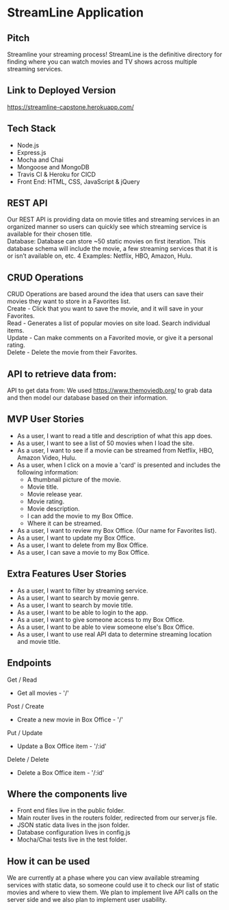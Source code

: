 # StreamLine Application   


## Pitch
Streamline your streaming process!  StreamLine is the definitive directory for finding where you can watch movies and TV shows across multiple streaming services. 

## Link to Deployed Version

https://streamline-capstone.herokuapp.com/

## Tech Stack

* Node.js
* Express.js
* Mocha and Chai
* Mongoose and MongoDB
* Travis CI & Heroku for CICD
* Front End: HTML, CSS, JavaScript & jQuery

## REST API

Our REST API is providing data on movie titles and streaming services in an organized manner so users can quickly see which streaming service is available for their chosen title.   
Database: Database can store ~50 static movies on first iteration.  This database schema will include the movie, a few streaming services that it is or isn’t available on, etc. 4 Examples: Netflix, HBO, Amazon, Hulu.

## CRUD Operations

CRUD Operations are based around the idea that users can save their movies they want to store in a Favorites list.  
Create - Click that you want to save the movie, and it will save in your Favorites.  
Read - Generates a list of popular movies on site load. 
Search individual items.  
Update - Can make comments on a Favorited movie, or give it a personal rating.   
Delete - Delete the movie from their Favorites.  

## API to retrieve data from:

API to get data from: We used https://www.themoviedb.org/ to grab data and then model our database based on their information. 

## MVP User Stories

* As a user, I want to read a title and description of what this app does.
* As a user, I want to see a list of 50 movies when I load the site.
* As a user, I want to see if a movie can be streamed from Netflix, HBO, Amazon Video, Hulu.
* As a user, when I click on a movie a 'card' is presented and includes the following information:
  - A thumbnail picture of the movie.  <br>
  - Movie title.
  - Movie release year.
  - Movie rating.
  - Movie description.
  - I can add the movie to my Box Office.
  - Where it can be streamed. 
* As a user, I want to review my Box Office. (Our name for Favorites list).
* As a user, I want to update my Box Office.
* As a user, I want to delete from my Box Office.
* As a user, I can save a movie to my Box Office.

## Extra Features User Stories
* As a user, I want to filter by streaming service.
* As a user, I want to search by movie genre.
* As a user, I want to search by movie title.
* As a user, I want to be able to login to the app.
* As a user, I want to give someone access to my Box Office.
* As a user, I want to be able to view someone else's Box Office.
* As a user, I want to use real API data to determine streaming location and movie title.

## Endpoints

Get / Read
* Get all movies - '/' 

Post / Create
* Create a new movie in Box Office - '/'  

Put / Update
* Update a Box Office item - '/:id'  

Delete / Delete
* Delete a Box Office item - '/:id'  

## Where the components live

* Front end files live in the public folder.
* Main router lives in the routers folder, redirected from our server.js file.
* JSON static data lives in the json folder.
* Database configuration lives in config.js
* Mocha/Chai tests live in the test folder.

## How it can be used

We are currently at a phase where you can view available streaming services with static data, so someone could use it to check our list of static movies and where to view them.  We plan to implement live API calls on the server side and we also plan to implement user usability.


